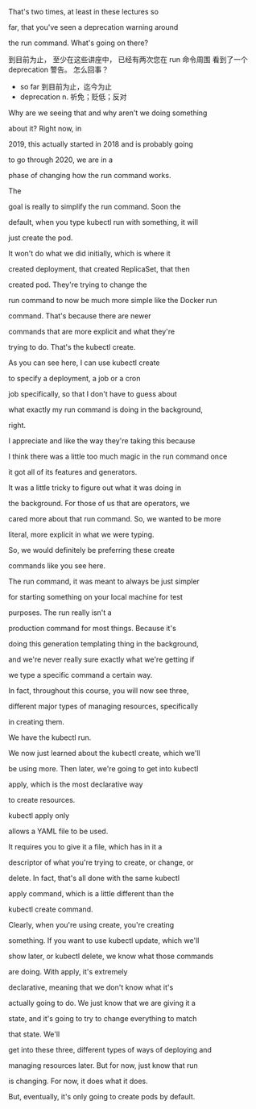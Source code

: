 That's two times, at least in these lectures so

far, that you've seen a deprecation warning around

the run command. What's going on there?

到目前为止，
至少在这些讲座中，
已经有两次您在 run 命令周围
看到了一个 deprecation 警告。
怎么回事？
* so far 到目前为止，迄今为止
* deprecation n. 祈免；贬低；反对

Why are we seeing that and why aren't we doing something

about it? Right now, in

2019, this actually started in 2018 and is probably going

to go through 2020, we are in a

phase of changing how the run command works.

The

goal is really to simplify the run command. Soon the

default, when you type kubectl run with something, it will

just create the pod.

It won't do what we did initially, which is where it

created deployment, that created ReplicaSet, that then

created pod. They're trying to change the

run command to now be much more simple like the Docker run

command. That's because there are newer

commands that are more explicit and what they're

trying to do. That's the kubectl create.

As you can see here, I can use kubectl create

to specify a deployment, a job or a cron

job specifically, so that I don't have to guess about

what exactly my run command is doing in the background,

right.

I appreciate and like the way they're taking this because

I think there was a little too much magic in the run command once

it got all of its features and generators.

It was a little tricky to figure out what it was doing in

the background. For those of us that are operators, we

cared more about that run command. So, we wanted to be more

literal, more explicit in what we were typing.

So, we would definitely be preferring these create

commands like you see here.

The run command, it was meant to always be just simpler

for starting something on your local machine for test

purposes. The run really isn't a

production command for most things. Because it's

doing this generation templating thing in the background,

and we're never really sure exactly what we're getting if

we type a specific command a certain way.

In fact, throughout this course, you will now see three,

different major types of managing resources, specifically

in creating them.

We have the kubectl run.

We now just learned about the kubectl create, which we'll

be using more. Then later, we're going to get into kubectl

apply, which is the most declarative way

to create resources.

kubectl apply only

allows a YAML file to be used.

It requires you to give it a file, which has in it a

descriptor of what you're trying to create, or change, or

delete. In fact, that's all done with the same kubectl

apply command, which is a little different than the

kubectl create command.

Clearly, when you're using create, you're creating

something. If you want to use kubectl update, which we'll

show later, or kubectl delete, we know what those commands

are doing. With apply, it's extremely

declarative, meaning that we don't know what it's

actually going to do. We just know that we are giving it a

state, and it's going to try to change everything to match

that state. We'll

get into these three, different types of ways of deploying and

managing resources later. But for now, just know that run

is changing. For now, it does what it does.

But, eventually, it's only going to create pods by default.
